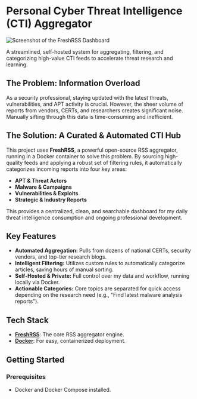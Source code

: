 # Personal Cyber Threat Intelligence (CTI) Aggregator

![Screenshot of the FreshRSS Dashboard](./assets/dashboard-screenshot.png)

A streamlined, self-hosted system for aggregating, filtering, and categorizing high-value CTI feeds to accelerate threat research and learning.

## The Problem: Information Overload
As a security professional, staying updated with the latest threats, vulnerabilities, and APT activity is crucial. However, the sheer volume of reports from vendors, CERTs, and researchers creates significant noise. Manually sifting through this data is time-consuming and inefficient.

## The Solution: A Curated & Automated CTI Hub
This project uses **FreshRSS**, a powerful open-source RSS aggregator, running in a Docker container to solve this problem. By sourcing high-quality feeds and applying a robust set of filtering rules, it automatically categorizes incoming reports into four key areas:

* **APT & Threat Actors**
* **Malware & Campaigns**
* **Vulnerabilities & Exploits**
* **Strategic & Industry Reports**

This provides a centralized, clean, and searchable dashboard for my daily threat intelligence consumption and ongoing professional development.

## Key Features
* **Automated Aggregation:** Pulls from dozens of national CERTs, security vendors, and top-tier research blogs.
* **Intelligent Filtering:** Utilizes custom rules to automatically categorize articles, saving hours of manual sorting.
* **Self-Hosted & Private:** Full control over my data and workflow, running locally via Docker.
* **Actionable Categories:** Core topics are separated for quick access depending on the research need (e.g., "Find latest malware analysis reports").

## Tech Stack
* **[FreshRSS](https://freshrss.org/)**: The core RSS aggregator engine.
* **[Docker](https://www.docker.com/)**: For easy, containerized deployment.

## Getting Started

### Prerequisites
* Docker and Docker Compose installed.
